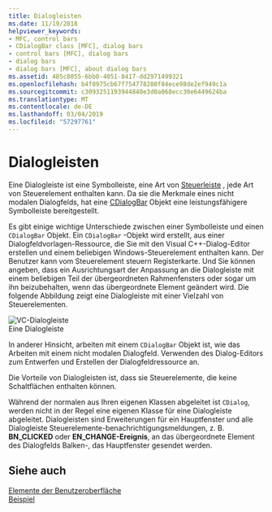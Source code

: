 ```yaml
---
title: Dialogleisten
ms.date: 11/19/2018
helpviewer_keywords:
- MFC, control bars
- CDialogBar class [MFC], dialog bars
- control bars [MFC], dialog bars
- dialog bars
- dialog bars [MFC], about dialog bars
ms.assetid: 485c8055-6bb0-4051-8417-dd2971499321
ms.openlocfilehash: b4f8975cb67f754778280f84ece98de2ef949c1a
ms.sourcegitcommit: c3093251193944840e3d0a068ecc30e6449624ba
ms.translationtype: MT
ms.contentlocale: de-DE
ms.lasthandoff: 03/04/2019
ms.locfileid: "57297761"
---
```

# <a name="dialog-bars"></a>Dialogleisten

Eine Dialogleiste ist eine Symbolleiste, eine Art von [Steuerleiste](../mfc/control-bars.md) , jede Art von Steuerelement enthalten kann. Da sie die Merkmale eines nicht modalen Dialogfelds, hat eine [CDialogBar](../mfc/reference/cdialogbar-class.md) Objekt eine leistungsfähigere Symbolleiste bereitgestellt.

Es gibt einige wichtige Unterschiede zwischen einer Symbolleiste und einen `CDialogBar` Objekt. Ein `CDialogBar` -Objekt wird erstellt, aus einer Dialogfeldvorlagen-Ressource, die Sie mit den Visual C++-Dialog-Editor erstellen und einem beliebigen Windows-Steuerelement enthalten kann. Der Benutzer kann vom Steuerelement steuern Registerkarte. Und Sie können angeben, dass ein Ausrichtungsart der Anpassung an die Dialogleiste mit einem beliebigen Teil der übergeordneten Rahmenfensters oder sogar um ihn beizubehalten, wenn das übergeordnete Element geändert wird. Die folgende Abbildung zeigt eine Dialogleiste mit einer Vielzahl von Steuerelementen.

![VC-Dialogleiste](../mfc/media/vc378t1.gif "VC-Dialogleiste") <br/>
Eine Dialogleiste

In anderer Hinsicht, arbeiten mit einem `CDialogBar` Objekt ist, wie das Arbeiten mit einem nicht modalen Dialogfeld. Verwenden des Dialog-Editors zum Entwerfen und Erstellen der Dialogfeldressource an.

Die Vorteile von Dialogleisten ist, dass sie Steuerelemente, die keine Schaltflächen enthalten können.

Während der normalen aus Ihren eigenen Klassen abgeleitet ist `CDialog`, werden nicht in der Regel eine eigenen Klasse für eine Dialogleiste abgeleitet. Dialogleisten sind Erweiterungen für ein Hauptfenster und alle Dialogleiste Steuerelemente-benachrichtigungsmeldungen, z. B. **BN_CLICKED** oder **EN_CHANGE-Ereignis**, an das übergeordnete Element des Dialogfelds Balken-, das Hauptfenster gesendet werden.

## <a name="see-also"></a>Siehe auch

[Elemente der Benutzeroberfläche](../mfc/user-interface-elements-mfc.md)<br/>
[Beispiel](../visual-cpp-samples.md)
